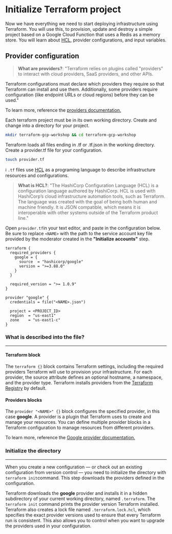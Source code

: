 # Initialize Terraform project

Now we have everything we need to start deploying infrastructure using Terraform. You will use this, to provision, update and destroy a simple project based on a Google Cloud Function that uses a Redis as a memory store. You will learn about [HCL](https://github.com/hashicorp/hcl), provider configurations, and input variables.

## Provider configuration

> **What are providers?**: "Terraform relies on plugins called "providers" to interact with cloud providers, SaaS providers, and other APIs.

Terraform configurations must declare which providers they require so that Terraform can install and use them. Additionally, some providers require configuration (like endpoint URLs or cloud regions) before they can be used."

To learn more, reference the [providers documentation.](https://www.terraform.io/docs/language/providers/index.html)

Each terraform project must be in its own working directory. Create and change into a directory for your project.

```bash
mkdir terraform-gcp-workshop && cd terraform-gcp-workshop
```

Terraform loads all files ending in .tf or .tf.json in the working directory. Create a provider.tf file for your configuration.

```bash
touch provider.tf
```

ℹ️  `.tf` files use [HCL](https://github.com/hashicorp/hcl) as a programing language to describe infrastructure resources and configurations.

> **What is HCL?**: "The HashiCorp Configuration Language (HCL) is a configuration language authored by HashiCorp. HCL is used with HashiCorp’s cloud infrastructure automation tools, such as Terraform. The language was created with the goal of being both human and machine friendly. It is JSON compatible, which means it is interoperable with other systems outside of the Terraform product line."

Open `provider.tf`in your text editor, and paste in the configuration below. Be sure to replace `<NAME>` with the path to the service account key file provided by the moderator created in the **"Initialize accounts"** step.

```hcl
terraform {
  required_providers {
    google = {
      source  = "hashicorp/google"
      version = ">=3.88.0"
    }
  }

  required_version = ">= 1.0.9"
}

provider "google" {
  credentials = file("<NAME>.json")

  project = <PROJECT_ID>
  region  = "us-east1"
  zone    = "us-east1-c"
}
```

### What is described into the file?

---

#### Terraform block

The `terraform {}` block contains Terraform settings, including the required providers Terraform will use to provision your infrastructure. For each provider, the source attribute defines an optional hostname, a namespace, and the provider type. Terraform installs providers from the [Terraform Registry](https://registry.terraform.io/) by default.

#### Providers blocks

The `provider "<NAME>" {}` block configures the specified provider, in this case **google**. A provider is a plugin that Terraform uses to create and manage your resources. You can define multiple provider blocks in a Terraform configuration to manage resources from different providers.

To learn more, reference the [Google provider documentation.](https://registry.terraform.io/providers/hashicorp/google/latest/docs)

### Initialize the directory

---

When you create a new configuration — or check out an existing configuration from version control — you need to initialize the directory with `terraform init`command. This step downloads the providers defined in the configuration.

Terraform downloads the **google** provider and installs it in a hidden subdirectory of your current working directory, named `.terraform`. The `terraform init` command prints the provider version Terraform installed. Terraform also creates a lock file named `.terraform.lock.hcl`, which specifies the exact provider versions used to ensure that every Terraform run is consistent. This also allows you to control when you want to upgrade the providers used in your configuration.
